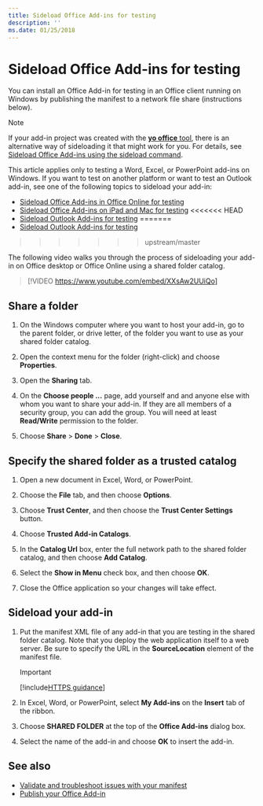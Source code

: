 ```yaml
---
title: Sideload Office Add-ins for testing
description: ''
ms.date: 01/25/2018
---
```


# Sideload Office Add-ins for testing

You can install an Office Add-in for testing in an Office client running on Windows by publishing the manifest to a network file share (instructions below).

> [!NOTE]
> If your add-in project was created with the [**yo office** tool](https://github.com/OfficeDev/generator-office), there is an alternative way of sideloading it that might work for you. For details, see [Sideload Office Add-ins using the sideload command](sideload-office-addin-using-sideload-command.md).

This article applies only to testing a Word, Excel, or PowerPoint add-ins on Windows. If you want to test on another platform or want to test an Outlook add-in, see one of the following topics to sideload your add-in:

- [Sideload Office Add-ins in Office Online for testing](sideload-office-add-ins-for-testing.md)
- [Sideload Office Add-ins on iPad and Mac for testing](sideload-an-office-add-in-on-ipad-and-mac.md)
<<<<<<< HEAD
- [Sideload Outlook Add-ins for testing](../../../../outlook/add-ins/sideload-outlook-add-ins-for-testing.md)
=======
- [Sideload Outlook Add-ins for testing](https://docs.microsoft.com/outlook/add-ins/sideload-outlook-add-ins-for-testing)
>>>>>>> upstream/master


The following video walks you through the process of sideloading your add-in on Office desktop or Office Online using a shared folder catalog.  


> [!VIDEO https://www.youtube.com/embed/XXsAw2UUiQo]


## Share a folder

1. On the Windows computer where you want to host your add-in, go to the parent folder, or drive letter, of the folder you want to use as your shared folder catalog.

2. Open the context menu for the folder (right-click) and choose **Properties**.

3. Open the **Sharing** tab.

4. On the **Choose people ...** page, add yourself and and anyone else with whom you want to share your add-in. If they are all members of a security group, you can add the group. You will need at least **Read/Write** permission to the folder. 

5. Choose **Share** > **Done** > **Close**.


## Specify the shared folder as a trusted catalog
      
1. Open a new document in Excel, Word, or PowerPoint.
    
2. Choose the **File** tab, and then choose **Options**.
    
3. Choose **Trust Center**, and then choose the  **Trust Center Settings** button.
    
4. Choose  **Trusted Add-in Catalogs**.
    
5. In the  **Catalog Url** box, enter the full network path to the shared folder catalog, and then choose **Add Catalog**.
    
6. Select the **Show in Menu** check box, and then choose **OK**.

7. Close the Office application so your changes will take effect.
    

## Sideload your add-in

1. Put the manifest XML file of any add-in that you are testing in the shared folder catalog. Note that you deploy the web application itself to a web server. Be sure to specify the URL in the **SourceLocation** element of the manifest file.

    > [!IMPORTANT]
    > [!include[HTTPS guidance](../includes/https-guidance.md)]

2. In Excel, Word, or PowerPoint, select **My Add-ins** on the **Insert** tab of the ribbon.

3. Choose **SHARED FOLDER** at the top of the **Office Add-ins** dialog box.

4. Select the name of the add-in and choose **OK** to insert the add-in.


## See also

- [Validate and troubleshoot issues with your manifest](troubleshoot-manifest.md)
- [Publish your Office Add-in](../publish/publish.md)
    

